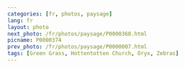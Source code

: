 ```yaml
---
categories: [fr, photos, paysage]
lang: fr
layout: photo
next_photo: /fr/photos/paysage/P0000368.html
picname: P0000374
prev_photo: /fr/photos/paysage/P0000007.html
tags: [Green Grass, Hottentotten Church, Oryx, Zebras]
---
```

